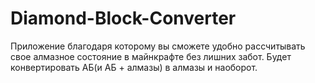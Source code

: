 # Diamond-Block-Converter
Приложение благодаря которому вы сможете удобно рассчитывать свое алмазное состояние в майнкрафте без лишних забот. Будет конвертировать АБ(и АБ + алмазы) в алмазы и наоборот.
